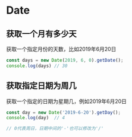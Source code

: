 # Date

## 获取一个月有多少天

获取一个指定月份的天数，比如2019年6月20日

```js
const days = new Date(2019, 6, 0).getDate();
console.log(days) // 30
```

## 获取指定日期为周几

获取一个指定的日期为星期几，例如2019年6月20日

```js
const day = new Date('2019-6-20').getDay();
console.log(day)  // 4

// 0代表周日，日期中间的'-'也可以修改为'/'
```
